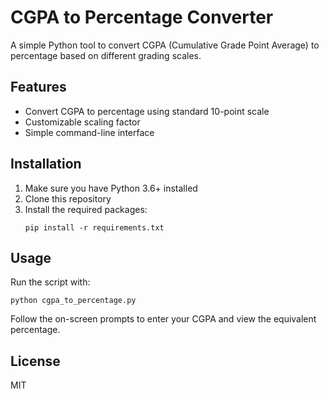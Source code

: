 # CGPA to Percentage Converter

A simple Python tool to convert CGPA (Cumulative Grade Point Average) to percentage based on different grading scales.

## Features
- Convert CGPA to percentage using standard 10-point scale
- Customizable scaling factor
- Simple command-line interface

## Installation
1. Make sure you have Python 3.6+ installed
2. Clone this repository
3. Install the required packages:
   ```
   pip install -r requirements.txt
   ```

## Usage
Run the script with:
```
python cgpa_to_percentage.py
```

Follow the on-screen prompts to enter your CGPA and view the equivalent percentage.

## License
MIT
